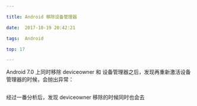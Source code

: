 ```yaml
---

title: Android 移除设备管理器

date:  2017-10-19 20:42:21

tags:  Android

top: 17

---
```


  Android 7.0 上同时移除 deviceowner 和 设备管理器之后，发现再重新激活设备管理器的时候，会抛出异常：
  ```java
  
  ```
  经过一番分析后，发现 deviceowner 移除的时候同时也会去 